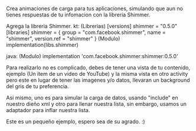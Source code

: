 Crea animaciones de carga para tus aplicaciones, simulando que aun no tienes respuestas de tu infomacion con la libreria Shimmer.

Agrega la libreria Shimmer.
kt:
(Librerias)
  [versions]
  shimmer = "0.5.0"
  [libraries]
  shimmer = { group = "com.facebook.shimmer", name = "shimmer", version.ref = "shimmer" }
(Modulo)
  implementation(libs.shimmer)
  
java:
(Modulo)
  implementation 'com.facebook.shimmer:shimmer:0.5.0'

Para realizarlo no es complicado, debes de tener una vista de tu contenido, ejemplo (Un item de un video de YouTube) y la misma vista en otro activity pero este en lugar de tener
las imagenes y/o datos, llevaran un background del gris de tu preferencia.

Asi mismo, uno es para simular la carga de datos, usando "include" en nuestro dieño xml y otro para llenar nuestra lista, sin embargo, usamos un adaptador para inflar nuestra lista.

Este es un pequeño ejemplo, espero sea de su agrado. :)
